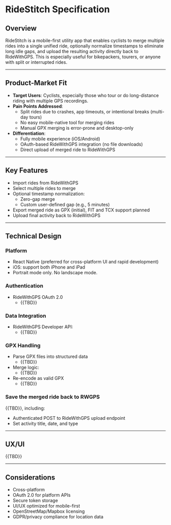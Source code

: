 # RideStitch Specification

## Overview

RideStitch is a mobile-first utility app that enables cyclists to merge multiple rides into a single unified ride, optionally normalize timestamps to eliminate long idle gaps, and upload the resulting activity directly back to RideWithGPS. This is especially useful for bikepackers, tourers, or anyone with split or interrupted rides.

---

## Product-Market Fit

- **Target Users**: Cyclists, especially those who tour or do long-distance riding with multiple GPS recordings.
- **Pain Points Addressed**:
  - Split rides due to crashes, app timeouts, or intentional breaks (multi-day tours)
  - No easy mobile-native tool for merging rides
  - Manual GPX merging is error-prone and desktop-only
- **Differentiation**:
  - Fully mobile experience (iOS/Android)
  - OAuth-based RideWithGPS integration (no file downloads)
  - Direct upload of merged ride to RideWithGPS

---

## Key Features

- Import rides from RideWithGPS
- Select multiple rides to merge
- Optional timestamp normalization:
  - Zero-gap merge
  - Custom user-defined gap (e.g., 5 minutes)
- Export merged ride as GPX (initial), FIT and TCX support planned
- Upload final activity back to RideWithGPS

---

## Technical Design

### Platform

- React Native (preferred for cross-platform UI and rapid development)
- iOS: support both iPhone and iPad
- Portrait mode only. No landscape mode.

### Authentication

- RideWithGPS OAuth 2.0
  - {{TBD}}

### Data Integration

- RideWithGPS Developer API:
  - {{TBD}}

### GPX Handling

- Parse GPX files into structured data
  - {{TBD}}
- Merge logic:
  - {{TBD}}
- Re-encode as valid GPX
  - {{TBD}}

### Save the merged ride back to RWGPS

{{TBD}}, including:
  - Authenticated POST to RideWithGPS upload endpoint
  - Set activity title, date, and type

---

## UX/UI

{{TBD}}

---

## Considerations

- Cross-platform
- OAuth 2.0 for platform APIs
- Secure token storage
- UI/UX optimized for mobile-first
- OpenStreetMap/Mapbox licensing
- GDPR/privacy compliance for location data
